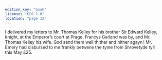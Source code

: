 ```yaml
---
edition_key: "book"
license: "CC0 1.0"
location: "page 33"
---
```

I
delivered my letters to Mr. Thomas Kelley for his brother Sir
Edward Kelley, knight, at the Emperor’s court at Prage. Francys
Garland was by, and Mr. Thomas Kelley his wife. God send them
well thither and hither agayn ! Mr. Emery had disbursed to me
frankly betwene the tyme from Shrovetyde tyll this May £25.
